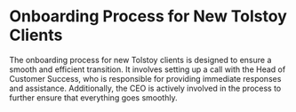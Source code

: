 # Onboarding Process for New Tolstoy Clients

The onboarding process for new Tolstoy clients is designed to ensure a smooth and efficient transition. It involves setting up a call with the Head of Customer Success, who is responsible for providing immediate responses and assistance. Additionally, the CEO is actively involved in the process to further ensure that everything goes smoothly.